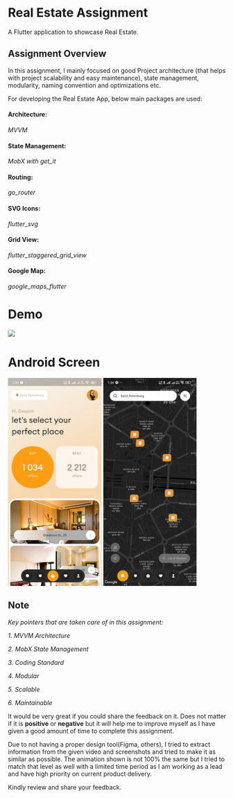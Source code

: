 # Real Estate Assignment
A Flutter application to showcase Real Estate.

## **Assignment Overview**
In this assignment, I mainly focused on good Project architecture (that helps with project scalability and easy maintenance), state management, modularity, naming convention and optimizations etc.

For developing the Real Estate App, below main packages are used:
#### **Architecture**:
*MVVM*

#### **State Management**:
*MobX with get_it*

#### **Routing**:
*go_router*

#### **SVG Icons**:
*flutter_svg*

#### **Grid View**:
*flutter_staggered_grid_view*

#### **Google Map**:
*google_maps_flutter*




# Demo
<img height="480px" src="https://github.com/TheFlutterCommunity/real_estate/blob/master/demo/gif/RealEstate.gif?raw=true"> 

# Android Screen
<img height="480px" src="https://github.com/TheFlutterCommunity/real_estate/blob/master/demo/android/Screenshot-1.jpg?raw=true"> 
<img height="480px" src="https://github.com/TheFlutterCommunity/real_estate/blob/master/demo/android/Screenshot-2.jpg?raw=true"> 

## Note

*Key pointers that are taken care of in this assignment:*

*1. MVVM Architecture*

*2. MobX State Management*

*3. Coding Standard*

*4. Modular*

*5. Scalable*

*6. Maintainable*

It would be very great if you could share the feedback on it. Does not matter if it is **positive** or **negative** but it will help me to improve myself as I have given a good amount of time to complete this assignment.

Due to not having a proper design tool(Figma, others), I tried to extract information from the given video and screenshots and tried to make it as similar as possible. The animation shown is not 100% the same but I tried to match that level as well with a limited time period as I am working as a lead and have high priority on current product delivery.

Kindly review and share your feedback.
